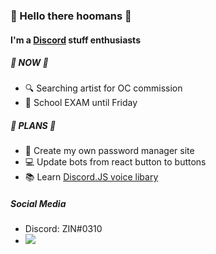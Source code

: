 ### 👋 Hello there hoomans 👋

#### I'm a [Discord](https://discord.com) stuff enthusiasts

##### 📅 NOW 📅

- 🔍 Searching artist for OC commission
- 🏫 School EXAM until Friday

##### 🎯 PLANS 🎯

- 🔐 Create my own password manager site
- 💻 Update bots from react button to buttons
- 📚 Learn [Discord.JS voice libary](https://github.com/discordjs/voice)

##### Social Media

- Discord: ZIN#0310
- [![](https://img.shields.io/badge/-twitter-1C9CEA?style=flat-square)](https://twitter.com/zinmaybe)
